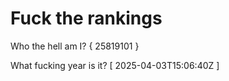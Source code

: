 # Fuck the rankings

Who the hell am I?
{ 25819101 }

What fucking year is it?
[ 2025-04-03T15:06:40Z ]
